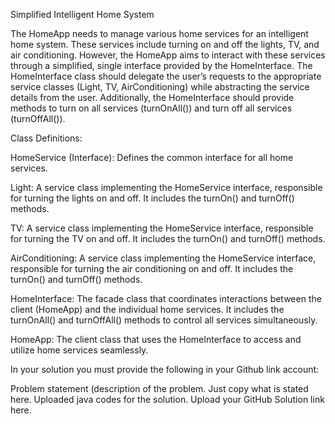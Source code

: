 Simplified Intelligent Home System

The HomeApp needs to manage various home services for an intelligent home system. These services include turning on and off the lights, TV, and air conditioning. However, the HomeApp aims to interact with these services through a simplified, single interface provided by the HomeInterface. The HomeInterface class should delegate the user’s requests to the appropriate service classes (Light, TV, AirConditioning) while abstracting the service details from the user. Additionally, the HomeInterface should provide methods to turn on all services (turnOnAll()) and turn off all services (turnOffAll()).

Class Definitions:

HomeService (Interface): Defines the common interface for all home services.

Light: A service class implementing the HomeService interface, responsible for turning the lights on and off. It includes the turnOn() and turnOff() methods.

TV: A service class implementing the HomeService interface, responsible for turning the TV on and off. It includes the turnOn() and turnOff() methods.

AirConditioning: A service class implementing the HomeService interface, responsible for turning the air conditioning on and off. It includes the turnOn() and turnOff() methods.

HomeInterface: The facade class that coordinates interactions between the client (HomeApp) and the individual home services. It includes the turnOnAll() and turnOffAll() methods to control all services simultaneously.

HomeApp: The client class that uses the HomeInterface to access and utilize home services seamlessly.

In your solution you must provide the following in your Github link account:

Problem statement (description of the problem. Just copy what is stated here.
Uploaded java codes for the solution.
Upload your GitHub Solution link here.